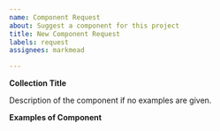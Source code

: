 ```yaml
---
name: Component Request
about: Suggest a component for this project
title: New Component Request
labels: request
assignees: markmead

---
```


**Collection Title**

Description of the component if no examples are given.

**Examples of Component**
